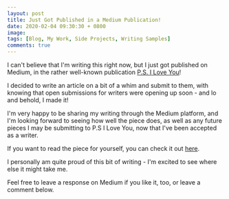 ```yaml
---
layout: post
title: Just Got Published in a Medium Publication!
date: 2020-02-04 09:30:30 + 0800
image:
tags: [Blog, My Work, Side Projects, Writing Samples]
comments: true
---
```

I can't believe that I'm writing this right now, but I just got published on Medium, in the rather well-known publication [P.S. I Love You](https://psiloveyou.xyz/)!

I decided to write an article on a bit of a whim and submit to them, with knowing that open submissions for writers were opening up soon - and lo and behold, I made it!

I'm very happy to be sharing my writing through the Medium platform, and I'm looking forward to seeing how well the piece does, as well as any future pieces I may be submitting to P.S I Love You, now that I've been accepted as a writer.

If you want to read the piece for yourself, you can check it out [here](https://psiloveyou.xyz/how-i-escaped-the-vicious-cycle-of-the-dating-app-dating-game-753be218b3b1).

I personally am quite proud of this bit of writing - I'm excited to see where else it might take me.

Feel free to leave a response on Medium if you like it, too, or leave a comment below.
